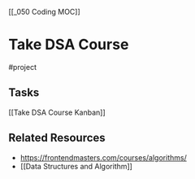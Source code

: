 [[_050 Coding MOC]]
# Take DSA Course
#project
## Tasks
[[Take DSA Course Kanban]]

## Related Resources
- https://frontendmasters.com/courses/algorithms/
- [[Data Structures and Algorithm]]